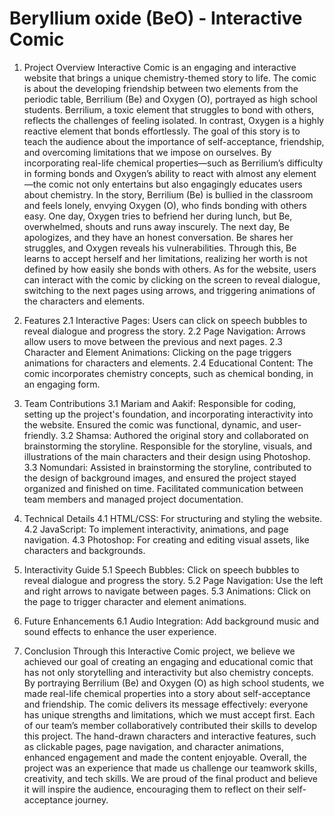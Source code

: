 # Beryllium oxide (BeO) - Interactive Comic

1. Project Overview
Interactive Comic is an engaging and interactive website that brings a unique chemistry-themed story to life. The comic is about the developing friendship between two elements from the periodic table, Berrilium (Be) and Oxygen (O), portrayed as high school students. Berrilium, a toxic element that struggles to bond with others, reflects the challenges of feeling isolated. In contrast, Oxygen is a highly reactive element that bonds effortlessly. The goal of this story is to teach the audience about the importance of self-acceptance, friendship, and overcoming limitations that we impose on ourselves. By incorporating real-life chemical properties—such as Berrilium’s difficulty in forming bonds and Oxygen’s ability to react with almost any element—the comic not only entertains but also engagingly educates users about chemistry.
In the story, Berrilium (Be) is bullied in the classroom and feels lonely, envying Oxygen (O), who finds bonding with others easy. One day, Oxygen tries to befriend her during lunch, but Be, overwhelmed, shouts and runs away inscurely. The next day, Be apologizes, and they have an honest conversation. Be shares her struggles, and Oxygen reveals his vulnerabilities. Through this, Be learns to accept herself and her limitations, realizing her worth is not defined by how easily she bonds with others. 
As for the website, users can interact with the comic by clicking on the screen to reveal dialogue, switching to the next pages using arrows, and triggering animations of the characters and elements. 

2. Features
    2.1 Interactive Pages: Users can click on speech bubbles to reveal dialogue and progress the story.
    2.2 Page Navigation: Arrows allow users to move between the previous and next pages.
    2.3 Character and Element Animations: Clicking on the page triggers animations for characters and elements.
    2.4 Educational Content: The comic incorporates chemistry concepts, such as chemical bonding, in an engaging form.

3. Team Contributions
    3.1 Mariam and Aakif: Responsible for coding, setting up the project's foundation, and incorporating interactivity into the website. Ensured the comic was functional, dynamic, and user-friendly.
    3.2 Shamsa: Authored the original story and collaborated on brainstorming the storyline. Responsible for the storyline, visuals, and illustrations of the main characters and their design using Photoshop.
    3.3 Nomundari: Assisted in brainstorming the storyline, contributed to the design of background images, and ensured the project stayed organized and finished on time. Facilitated communication between team members and managed project documentation.

4. Technical Details
    4.1 HTML/CSS: For structuring and styling the website.
    4.2 JavaScript: To implement interactivity, animations, and page navigation.
    4.3 Photoshop: For creating and editing visual assets, like characters and backgrounds.

5. Interactivity Guide
    5.1 Speech Bubbles: Click on speech bubbles to reveal dialogue and progress the story.
    5.2 Page Navigation: Use the left and right arrows to navigate between pages.
    5.3 Animations: Click on the page to trigger character and element animations.

6. Future Enhancements
    6.1 Audio Integration: Add background music and sound effects to enhance the user experience.

7. Conclusion
Through this Interactive Comic project, we believe we achieved our goal of creating an engaging and educational comic that has not only storytelling and interactivity but also chemistry concepts. By portraying Berrilium (Be) and Oxygen (O) as high school students, we made real-life chemical properties into a story about self-acceptance and friendship. The comic delivers its message effectively: everyone has unique strengths and limitations, which we must accept first.
Each of our team’s member collaboratively contributed their skills to develop this project. The hand-drawn characters and interactive features, such as clickable pages, page navigation, and character animations, enhanced engagement and made the content enjoyable.
Overall, the project was an experience that made us challenge our teamwork skills, creativity, and tech skills. We are proud of the final product and believe it will inspire the audience, encouraging them to reflect on their self-acceptance journey. 

